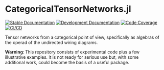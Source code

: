 # CategoricalTensorNetworks.jl

[![Stable Documentation](https://img.shields.io/badge/docs-stable-blue.svg)](https://AlgebraicJulia.github.io/CategoricalTensorNetworks.jl/stable)
[![Development Documentation](https://img.shields.io/badge/docs-dev-blue.svg)](https://AlgebraicJulia.github.io/CategoricalTensorNetworks.jl/dev)
[![Code Coverage](https://codecov.io/gh/AlgebraicJulia/CategoricalTensorNetworks.jl/branch/main/graph/badge.svg)](https://codecov.io/gh/AlgebraicJulia/CategoricalTensorNetworks.jl)
[![CI/CD](https://github.com/AlgebraicJulia/CategoricalTensorNetworks.jl/actions/workflows/julia_ci.yml/badge.svg)](https://github.com/AlgebraicJulia/CategoricalTensorNetworks.jl/actions/workflows/julia_ci.yml)

Tensor networks from a categorical point of view, specifically as algebras of
the operad of the undirected wiring diagrams.

**Warning**: This repository consists of experimental code plus a few
illustrative examples. It is not ready for serious use but, with some additional
work, could become the basis of a useful package.
